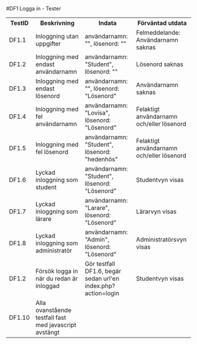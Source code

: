 #DF1 Logga in - Tester

<table>
	<tr>
		<th>TestID</th>
		<th>Beskrivning</th>
		<th>Indata</th>
		<th>Förväntad utdata</th>
	</tr>
	<tr>
		<td>DF1.1</td>
		<td>Inloggning utan uppgifter</td>
		<td>användarnamn: "", lösenord: ""</td>
		<td>Felmeddelande: Användarnamn saknas</td>
	</tr>
	<tr>
		<td>DF1.2</td>
		<td>Inloggning med endast användarnamn</td>
		<td>användarnamn: "Student", lösenord: ""</td>
		<td>Lösenord saknas</td>
	</tr>
	<tr>
		<td>DF1.3</td>
		<td>Inloggning med endast lösenord</td>
		<td>användarnamn: "", lösenord: "Lösenord"</td>
		<td>Användarnamn saknas</td>
	</tr>
	<tr>
		<td>DF1.4</td>
		<td>Inloggning med fel användarnamn</td>
		<td>användarnamn: "Lovisa", lösenord: "Lösenord"</td>
		<td>Felaktigt användarnamn och/eller lösenord</td>
	</tr>
	<tr>
		<td>DF1.5</td>
		<td>Inloggning med fel lösenord</td>
		<td>användarnamn: "Student", lösenord: "hedenhös"</td>
		<td>Felaktigt användarnamn och/eller lösenord</td>
	</tr>
	<tr>
		<td>DF1.6</td>
		<td>Lyckad inloggning som student</td>
		<td>användarnamn: "Student", lösenord: "Lösenord"</td>
		<td>Studentvyn visas</td>
	</tr>
	<tr>
		<td>DF1.7</td>
		<td>Lyckad inloggning som lärare</td>
		<td>användarnamn: "Larare", lösenord: "Lösenord"</td>
		<td>Lärarvyn visas</td>
	</tr>
	<tr>
		<td>DF1.8</td>
		<td>Lyckad inloggning som administratör</td>
		<td>användarnamn: "Admin", lösenord: "Lösenord"</td>
		<td>Administratörsvyn visas</td>
	</tr>
	<tr>
		<td>DF1.2</td>
		<td>Försök logga in när du redan är inloggad</td>
		<td>Gör testfall DF1.6, begär sedan url'en index.php?action=login</td>
		<td>Studentvyn visas</td>
	</tr>
	<tr>
		<td>DF1.10</td>
		<td>Alla ovanstående testfall fast med javascript avstängt</td>
		<td></td>
		<td></td>
	</tr>
</table>